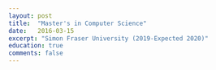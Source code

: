 ```yaml
---
layout: post
title:  "Master's in Computer Science"
date:   2016-03-15
excerpt: "Simon Fraser University (2019-Expected 2020)"
education: true
comments: false
---
```


